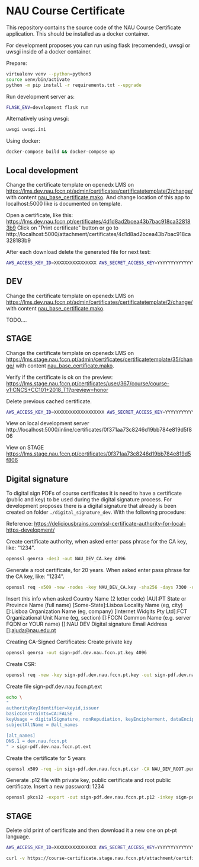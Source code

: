 # NAU Course Certificate

This repository contains the source code of the NAU Course Certificate application. 
This should be installed as a docker container.

For development proposes you can run using flask (recomended), uwsgi or uwsgi inside of a docker container.

Prepare:

```bash
virtualenv venv --python=python3
source venv/bin/activate
python -m pip install -r requirements.txt --upgrade
```

Run development server as:

```bash
FLASK_ENV=development flask run
```

Alternatively using uwsgi:

```bash
uwsgi uwsgi.ini
```

Using docker:

```bash
docker-compose build && docker-compose up
```

## Local development

Change the certificate template on openedx LMS on https://lms.dev.nau.fccn.pt/admin/certificates/certificatetemplate/2/change/ with content [nau_base_certificate.mako](nau_base_certificate.mako). And change location of this app to localhost:5000 like is documented on template.

Open a certificate, like this: https://lms.dev.nau.fccn.pt/certificates/4d1d8ad2bcea43b7bac918ca328183b9
Click on "Print certificate" button or go to http://localhost:5000/attachment/certificates/4d1d8ad2bcea43b7bac918ca328183b9

After each download delete the generated file for next test:
```bash
AWS_ACCESS_KEY_ID=XXXXXXXXXXXXXXXX AWS_SECRET_ACCESS_KEY=YYYYYYYYYYYYYYYYYYYYYYYYYYY s3cmd --host 10.0.12.62 --host-bucket nau-development-certificates --no-ssl rm -rf "s3://nau-development-certificates/certificates/4d1d8ad2bcea43b7bac918ca328183b9/"
```

## DEV
Change the certificate template on openedx LMS on https://lms.dev.nau.fccn.pt/admin/certificates/certificatetemplate/2/change/ with content [nau_base_certificate.mako](nau_base_certificate.mako).

TODO....

## STAGE

Change the certificate template on openedx LMS on https://lms.stage.nau.fccn.pt/admin/certificates/certificatetemplate/35/change/ with content [nau_base_certificate.mako](nau_base_certificate.mako).

Verify if the certificate is ok on the preview: https://lms.stage.nau.fccn.pt/certificates/user/367/course/course-v1:CNCS+CC101+2018_T1?preview=honor

Delete previous cached certificate.
```bash
AWS_ACCESS_KEY_ID=XXXXXXXXXXXXXXXXXXX AWS_SECRET_ACCESS_KEY=YYYYYYYYYYYYYYYYYYYYYYYYYYYYYYYYYY s3cmd --host 10.0.12.62 --host-bucket nau-stage-certificates --no-ssl rm -rf "s3://nau-stage-certificates/certificates/0f371aa73c8246d19bb784e819d5f806/"
```

View on local development server http://localhost:5000/inline/certificates/0f371aa73c8246d19bb784e819d5f806

View on STAGE https://lms.stage.nau.fccn.pt/certificates/0f371aa73c8246d19bb784e819d5f806


## Digital signature
To digital sign PDFs of course certificates it is need to have a certificate (public and key) to be used during the digital signature process.
For development proposes there is a digital signature that already is been created on folder `./digital_signature_dev`. With the following procedure:

Reference: https://deliciousbrains.com/ssl-certificate-authority-for-local-https-development/

Create certificate authority, when asked enter pass phrase for the CA key, like: "1234".
```bash
openssl genrsa -des3 -out NAU_DEV_CA.key 4096
```

Generate a root certificate, for 20 years. When asked enter pass phrase for the CA key, like: "1234".
```bash
openssl req -x509 -new -nodes -key NAU_DEV_CA.key -sha256 -days 7300 -out NAU_DEV_ROOT.pem
```

Insert this info when asked
  Country Name (2 letter code) [AU]:PT
  State or Province Name (full name) [Some-State]:Lisboa
  Locality Name (eg, city) []:Lisboa
  Organization Name (eg, company) [Internet Widgits Pty Ltd]:FCT
  Organizational Unit Name (eg, section) []:FCCN
  Common Name (e.g. server FQDN or YOUR name) []:NAU DEV Digital signature
  Email Address []:ajuda@nau.edu.pt

Creating CA-Signed Certificates:
Create private key
```bash
openssl genrsa -out sign-pdf.dev.nau.fccn.pt.key 4096
```

Create CSR:
```bash
openssl req -new -key sign-pdf.dev.nau.fccn.pt.key -out sign-pdf.dev.nau.fccn.pt.csr -subj "/C=PT/ST=Lisboa/L=Lisboa/O=Fundação para a Ciência e a Tecnologia/OU=FCT/CN=sign-pdf.dev.nau.fccn.pt"
```

Create file sign-pdf.dev.nau.fccn.pt.ext
```bash
echo \
"
authorityKeyIdentifier=keyid,issuer
basicConstraints=CA:FALSE
keyUsage = digitalSignature, nonRepudiation, keyEncipherment, dataEncipherment
subjectAltName = @alt_names

[alt_names]
DNS.1 = dev.nau.fccn.pt
" > sign-pdf.dev.nau.fccn.pt.ext
```

Create the certificate for 5 years
```bash
openssl x509 -req -in sign-pdf.dev.nau.fccn.pt.csr -CA NAU_DEV_ROOT.pem -CAkey NAU_DEV_CA.key -CAcreateserial -out sign-pdf.dev.nau.fccn.pt.crt -days 1825 -sha256 -extfile sign-pdf.dev.nau.fccn.pt.ext
```

Generate .p12 file with private key, public certificate and root public certificate. 
Insert a new password: 1234
```bash
openssl pkcs12 -export -out sign-pdf.dev.nau.fccn.pt.p12 -inkey sign-pdf.dev.nau.fccn.pt.key -in sign-pdf.dev.nau.fccn.pt.crt -certfile NAU_DEV_ROOT.pem
```

## STAGE

Delete old print of certificate and then download it a new one on pt-pt language.

```bash
AWS_ACCESS_KEY_ID=XXXXXXXXXXXXXXXX AWS_SECRET_ACCESS_KEY=YYYYYYYYYYYYYYYYYYYYYYYYYYYYYYYY s3cmd --host 10.0.12.62 --host-bucket nau-stage-certificates --no-ssl rm -rf "s3://nau-stage-certificates/certificates/8f7276c174194d36bc5063d90967b766/"

curl -v https://course-certificate.stage.nau.fccn.pt/attachment/certificates/8f7276c174194d36bc5063d90967b766?language=pt-pt --output nau_stage_course_certificate_example.pdf
```
